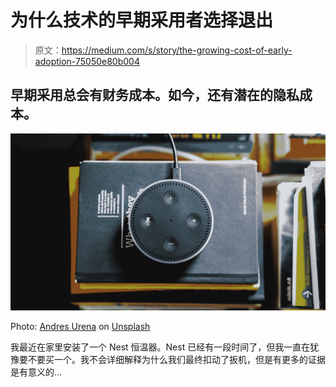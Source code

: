 # 为什么技术的早期采用者选择退出

> 原文：<https://medium.com/s/story/the-growing-cost-of-early-adoption-75050e80b004>

## 早期采用总会有财务成本。如今，还有潜在的隐私成本。

![](img/5ca92fb9383905297338ecfabe28c6bb.png)

Photo: [Andres Urena](https://unsplash.com/photos/39MVKfRm3TA?utm_source=unsplash&utm_medium=referral&utm_content=creditCopyText) on [Unsplash](https://unsplash.com/search/photos/alexa?utm_source=unsplash&utm_medium=referral&utm_content=creditCopyText)

我最近在家里安装了一个 Nest 恒温器。Nest 已经有一段时间了，但我一直在犹豫要不要买一个。我不会详细解释为什么我们最终扣动了扳机，但是有更多的证据是有意义的…